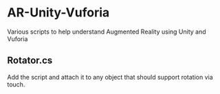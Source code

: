 # AR-Unity-Vuforia
Various scripts to help understand Augmented Reality using Unity and Vuforia

## Rotator.cs
Add the script and attach it to any object that should support rotation via touch.

